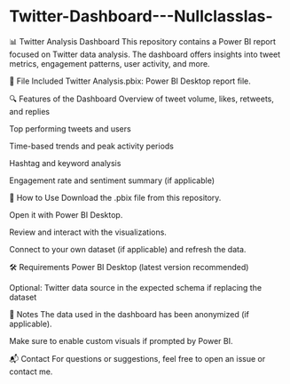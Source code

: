 # Twitter-Dashboard---Nullclasslas-

📊 Twitter Analysis Dashboard
This repository contains a Power BI report focused on Twitter data analysis. The dashboard offers insights into tweet metrics, engagement patterns, user activity, and more.



📁 File Included
Twitter Analysis.pbix: Power BI Desktop report file.



🔍 Features of the Dashboard
Overview of tweet volume, likes, retweets, and replies

Top performing tweets and users

Time-based trends and peak activity periods

Hashtag and keyword analysis

Engagement rate and sentiment summary (if applicable)




🚀 How to Use
Download the .pbix file from this repository.

Open it with Power BI Desktop.

Review and interact with the visualizations.

Connect to your own dataset (if applicable) and refresh the data.




🛠️ Requirements
Power BI Desktop (latest version recommended)

Optional: Twitter data source in the expected schema if replacing the dataset




📌 Notes
The data used in the dashboard has been anonymized (if applicable).

Make sure to enable custom visuals if prompted by Power BI.




📬 Contact
For questions or suggestions, feel free to open an issue or contact me.

